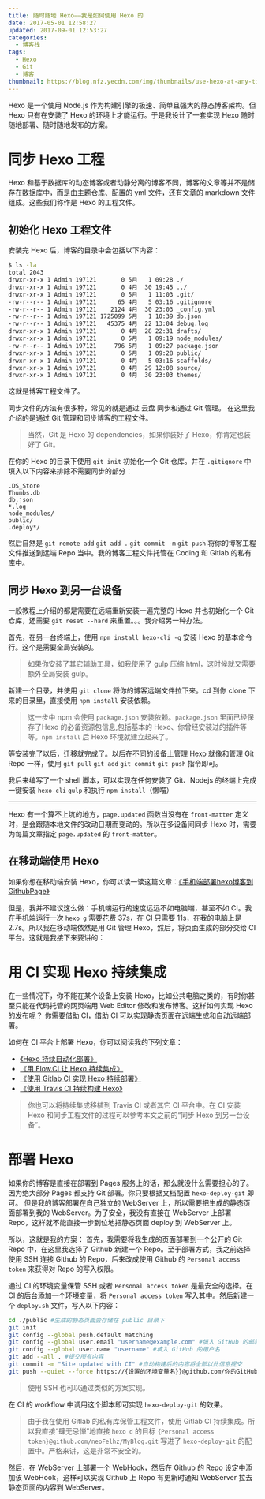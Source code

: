```yaml
---
title: 随时随地 Hexo——我是如何使用 Hexo 的
date: 2017-05-01 12:58:27
updated: 2017-09-01 12:53:27
categories:
  - 博客栈
tags:
  - Hexo
  - Git
  - 博客
thumbnail: https://blog.nfz.yecdn.com/img/thumbnails/use-hexo-at-any-time-any-place.png
---
```


Hexo 是一个使用 Node.js 作为构建引擎的极速、简单且强大的静态博客架构。但 Hexo 只有在安装了 Hexo 的环境上才能运行。于是我设计了一套实现 Hexo 随时随地部署、随时随地发布的方案。

<!--more-->

# 同步 Hexo 工程

Hexo 和基于数据库的动态博客或者动静分离的博客不同，博客的文章等并不是储存在数据库中，而是由主题仓库、配置的 yml 文件，还有文章的 markdown 文件组成。这些我们称作是 Hexo 的工程文件。

## 初始化 Hexo 工程文件

安装完 Hexo 后，博客的目录中会包括以下内容：

```bash
$ ls -la
total 2043
drwxr-xr-x 1 Admin 197121       0 5月   1 09:28 ./
drwxr-xr-x 1 Admin 197121       0 4月  30 19:45 ../
drwxr-xr-x 1 Admin 197121       0 5月   1 11:03 .git/
-rw-r--r-- 1 Admin 197121      65 4月   5 03:16 .gitignore
-rw-r--r-- 1 Admin 197121    2124 4月  30 23:03 _config.yml
-rw-r--r-- 1 Admin 197121 1725099 5月   1 10:39 db.json
-rw-r--r-- 1 Admin 197121   45375 4月  22 13:04 debug.log
drwxr-xr-x 1 Admin 197121       0 4月  28 22:31 drafts/
drwxr-xr-x 1 Admin 197121       0 5月   1 09:19 node_modules/
-rw-r--r-- 1 Admin 197121     796 5月   1 09:27 package.json
drwxr-xr-x 1 Admin 197121       0 5月   1 09:28 public/
drwxr-xr-x 1 Admin 197121       0 4月   5 03:16 scaffolds/
drwxr-xr-x 1 Admin 197121       0 4月  29 12:08 source/
drwxr-xr-x 1 Admin 197121       0 4月  30 23:03 themes/
```

这就是博客工程文件了。

同步文件的方法有很多种，常见的就是通过 云盘 同步和通过 Git 管理。
在这里我介绍的是通过 Git 管理和同步博客的工程文件。

> 当然，Git 是 Hexo 的 dependencies，如果你装好了 Hexo，你肯定也装好了 Git。

在你的 Hexo 的目录下使用 `git init` 初始化一个 Git 仓库。并在 `.gitignore` 中填入以下内容来排除不需要同步的部分：

```
.DS_Store
Thumbs.db
db.json
*.log
node_modules/
public/
.deploy*/
```

然后自然是 `git remote add` `git add .` `git commit -m` `git push` 将你的博客工程文件推送到远端 Repo 当中。我的博客工程文件托管在 Coding 和 Gitlab 的私有库中。

## 同步 Hexo 到另一台设备

一般教程上介绍的都是需要在远端重新安装一遍完整的 Hexo 并也初始化一个 Git 仓库，还需要 `git reset --hard` 来重置。。。我介绍另一种办法。

首先，在另一台终端上，使用 `npm install hexo-cli -g` 安装 Hexo 的基本命令行。这个是需要全局安装的。

> 如果你安装了其它辅助工具，如我使用了 gulp 压缩 html，这时候就又需要额外全局安装 gulp。

新建一个目录，并使用 `git clone` 将你的博客远端文件拉下来。cd 到你 clone 下来的目录里，直接使用 `npm install` 安装依赖。

> 这一步中 npm 会使用 `package.json` 安装依赖。`package.json` 里面已经保存了Hexo 的必备资源包信息,包括基本的 Hexo、你曾经安装过的插件等等。`npm install` 后 Hexo 环境就建立起来了。

等安装完了以后，迁移就完成了。以后在不同的设备上管理 Hexo 就像和管理 Git Repo 一样，使用 `git pull` `git add` `git commit` `git push` 指令即可。

我后来编写了一个 shell 脚本，可以实现在任何安装了 Git、Nodejs 的终端上完成一键安装 `hexo-cli` `gulp` 和执行 `npm install`（懒喵）

-----

Hexo 有一个算不上坑的地方，`page.updated` 函数当没有在 `front-matter` 定义时，是会跟随本地文件的改动日期而变动的。所以在多设备间同步 Hexo 时，需要为每篇文章指定 `page.updated` 的 `front-matter`。

## 在移动端使用 Hexo

如果你想在移动端安装 Hexo，你可以读一读这篇文章：[《手机端部署hexo博客到GithubPage》](http://droid-max.github.io/2016/12/01/Share-1/)

但是，我并不建议这么做：手机端运行的速度远远不如电脑端，甚至不如 CI。我在手机端运行一次 `hexo g` 需要花费 37s，在 CI 只需要 11s，在我的电脑上是 2.7s。所以我在移动端依然是用 Git 管理 Hexo，然后，将页面生成的部分交给 CI 平台。这就是我接下来要讲的：

# 用 CI 实现 Hexo 持续集成

在一些情况下，你不能在某个设备上安装 Hexo，比如公共电脑之类的，有时你甚至只能在代码托管的网页端用 Web Editor 修改和发布博客。这样如何实现 Hexo 的发布呢？
你需要借助 CI，借助 CI 可以实现静态页面在远端生成和自动远端部署。

如何在 CI 平台上部署 Hexo，你可以阅读我的下列文章：

- [《Hexo 持续自动化部署》](https://blog.nfz.moe/archives/hexo-auto-deploy-with-daocloud.html)
- [《用 Flow.CI 让 Hexo 持续集成》](https://blog.nfz.moe/archives/hexo-auto-deploy-with-flow-ci.html)
- [《使用 Gitlab CI 实现 Hexo 持续部署》](https://blog.nfz.moe/archives/hexo-auto-deploy-with-gitlab-ci.html)
- [《使用 Travis CI 持续构建 Hexo》](https://blog.nfz.moe/archives/hexo-auto-deploy-with-travis-ci.html)

> 你也可以将持续集成移植到 Travis CI 或者其它 CI 平台中。在 CI 安装 Hexo 和同步工程文件的过程可以参考本文之前的“同步 Hexo 到另一台设备”。

# 部署 Hexo

如果你的博客是直接在部署到 Pages 服务上的话，那么就没什么需要担心的了。因为绝大部分 Pages 都支持 Git 部署。你只要根据文档配置 `hexo-deploy-git` 即可。
但是我的博客部署在自己独立的 WebServer 上，所以需要把生成的静态页面部署到我的 WebServer。为了安全，我没有直接在 WebServer 上部署 Repo，这样就不能直接一步到位地把静态页面 deploy 到 WebServer 上。

所以，这就是我的方案：
首先，我需要将我生成的页面部署到一个公开的 Git Repo 中，在这里我选择了 Github 新建一个 Repo。至于部署方式，我之前选择使用 SSH 连接 Github 的 Repo，后来改成使用 Github 的 `Personal access token` 来获得对 Repo 的写入权限。

通过 CI 的环境变量保管 SSH 或者 `Personal access token` 是最安全的选择。在 CI 的后台添加一个环境变量，将 `Personal access token` 写入其中。然后新建一个 `deploy.sh` 文件，写入以下内容：

```bash
cd ./public #生成的静态页面会存储在 public 目录下
git init
git config --global push.default matching
git config --global user.email "username@example.com" #填入 GitHub 的邮箱地址
git config --global user.name "username" #填入 GitHub 的用户名
git add --all . #提交所有内容
git commit -m "Site updated with CI" #自动构建后的内容将全部以此信息提交
git push --quiet --force https://{设置的环境变量名}}@github.com/你的GitHub用户名/你的代码仓库名.git master
```

> 使用 SSH 也可以通过类似的方案实现。

在 CI 的 workflow 中调用这个脚本即可实现 `hexo-deploy-git` 的效果。

> 由于我在使用 Gitlab 的私有库保管工程文件，使用 Gitlab CI 持续集成。所以我直接“肆无忌惮”地直接 `hexo d` 的目标 `{Personal access token}@github.com/neoFelhz/MyBlog.git` 写进了 `hexo-deploy-git` 的配置中。严格来讲，这是非常不安全的。

然后，在 WebServer 上部署一个 WebHook，然后在 Github 的 Repo 设定中添加该 WebHook，这样可以实现 Github 上 Repo 有更新时通知 WebServer 拉去静态页面的内容到 WebServer。
